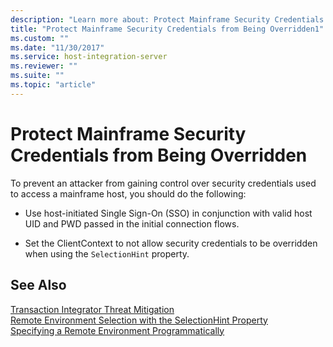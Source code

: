 ```yaml
---
description: "Learn more about: Protect Mainframe Security Credentials from Being Overridden"
title: "Protect Mainframe Security Credentials from Being Overridden1"
ms.custom: ""
ms.date: "11/30/2017"
ms.service: host-integration-server
ms.reviewer: ""
ms.suite: ""
ms.topic: "article"
---
```

# Protect Mainframe Security Credentials from Being Overridden
To prevent an attacker from gaining control over security credentials used to access a mainframe host, you should do the following:  
  
-   Use host-initiated Single Sign-On (SSO) in conjunction with valid host UID and PWD passed in the initial connection flows.  
  
-   Set the ClientContext to not allow security credentials to be overridden when using the `SelectionHint` property.  
  
## See Also  
 [Transaction Integrator Threat Mitigation](../core/transaction-integrator-threat-mitigation2.md)   
 [Remote Environment Selection with the SelectionHint Property](./remote-environment-selection-with-the-selectionhint-property2.md)   
 [Specifying a Remote Environment Programmatically](./specifying-a-remote-environment-programmatically1.md)
